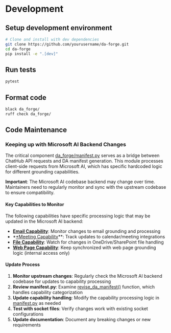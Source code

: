 # Development

## Setup development environment

```bash
# Clone and install with dev dependencies
git clone https://github.com/yourusername/da-forge.git
cd da-forge
pip install -e ".[dev]"
```

## Run tests

```bash
pytest
```

## Format code

```bash
black da_forge/
ruff check da_forge/
```

## Code Maintenance

### Keeping up with Microsoft AI Backend Changes

The critical component [da_forge/manifest.py](../da_forge/manifest.py) serves as a bridge between ChatHub API requests and DA manifest generation. This module processes client-side requests from Microsoft AI, which has specific hardcoded logic for different grounding capabilities.

**Important**: The Microsoft AI codebase backend may change over time. Maintainers need to regularly monitor and sync with the upstream codebase to ensure compatibility.

#### Key Capabilities to Monitor

The following capabilities have specific processing logic that may be updated in the Microsoft AI backend:

- **[Email Capability](https://office.visualstudio.com/Sydney/_git/Sydney?path=/services/TuringBot/Microsoft.TuringBot.Common/Contract/GPT/Capabilities/EmailCapability.cs&_a=contents&version=GBmaster)**: Monitor changes to email grounding and processing
- *[*Meeting Capability](https://office.visualstudio.com/Sydney/_git/Sydney?path=/services/TuringBot/Microsoft.TuringBot.Common/Contract/GPT/Capabilities/MeetingsCapability.cs&_a=contents&version=GBmaster)**: Track updates to calendar/meeting integrations
- **[File Capability](https://office.visualstudio.com/Sydney/_git/Sydney?path=/services/TuringBot/Microsoft.TuringBot.Common/Contract/GPT/Capabilities/OneDriveAndSharePointCapability.cs&_a=contents&version=GBmaster)**: Watch for changes in OneDrive/SharePoint file handling
- **[Web Page Capability](https://office.visualstudio.com/Sydney/_git/Sydney?path=%2Fservices%2FTuringBot%2FMicrosoft.TuringBot.Common%2FContract%2FGPT%2FCapabilities%2FEmailCapability.cs&_a=contents&version=GBmaster)**: Keep synchronized with web page grounding logic (internal access only)

#### Update Process

1. **Monitor upstream changes**: Regularly check the Microsoft AI backend codebase for updates to capability processing
2. **Review manifest.py**: Examine [revise_da_manifest()](../da_forge/manifest.py#L103) function, which handles capability categorization
3. **Update capability handling**: Modify the capability processing logic in [manifest.py](../da_forge/manifest.py) as needed
4. **Test with socket files**: Verify changes work with existing socket configurations
5. **Update documentation**: Document any breaking changes or new requirements